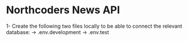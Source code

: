 # Northcoders News API

1- Create the following two files locally to be able to connect the relevant database:
    ->    .env.development
    ->    .env.test

